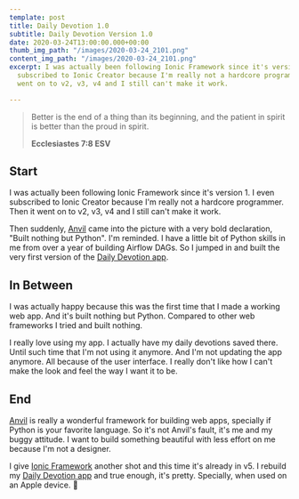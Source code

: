 ```yaml
---
template: post
title: Daily Devotion 1.0
subtitle: Daily Devotion Version 1.0
date: 2020-03-24T13:00:00.000+00:00
thumb_img_path: "/images/2020-03-24_2101.png"
content_img_path: "/images/2020-03-24_2101.png"
excerpt: I was actually been following Ionic Framework since it's version 1. I even
  subscribed to Ionic Creator because I'm really not a hardcore programmer. Then it
  went on to v2, v3, v4 and I still can't make it work.

---
```

> Better is the end of a thing than its beginning, and the patient in spirit is better than the proud in spirit.
>
> **Ecclesiastes 7:8 ESV**

## Start

I was actually been following Ionic Framework since it's version 1. I even subscribed to Ionic Creator because I'm really not a hardcore programmer. Then it went on to v2, v3, v4 and I still can't make it work.

Then suddenly, [Anvil](https://anvil.works/) came into the picture with a very bold declaration, "Built nothing but Python". I'm reminded. I have a little bit of Python skills in me from over a year of building Airflow DAGs. So I jumped in and built the very first version of the [Daily Devotion app](https://daily-devotion.anvil.app/).

## In Between

I was actually happy because this was the first time that I made a working web app. And it's built nothing but Python. Compared to other web frameworks I tried and built nothing.

I really love using my app. I actually have my daily devotions saved there. Until such time that I'm not using it anymore. And I'm not updating the app anymore. All because of the user interface. I really don't like how I can't make the look and feel the way I want it to be.

## End

[Anvil](https://anvil.works/) is really a wonderful framework for building web apps, specially if Python is your favorite language. So it's not Anvil's fault, it's me and my buggy attitude. I want to build something beautiful with less effort on me because I'm not a designer.

I give [Ionic Framework](https://ionicframework.com/) another shot and this time it's already in v5. I rebuild my [Daily Devotion app](https://dailydevotion.app) and true enough, it's pretty. Specially, when used on an Apple device. 🍎